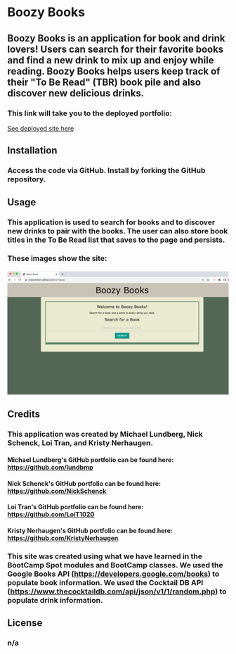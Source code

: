 # Boozy Books

##  Boozy Books is an application for book and drink lovers! Users can search for their favorite books and find a new drink to mix up and enjoy while reading. Boozy Books helps users keep track of their "To Be Read" (TBR) book pile and also discover new delicious drinks. 

### This link will take you to the deployed portfolio:
[See deployed site here](https://nickschenck.github.io/Book-Nook/)

## Installation
### Access the code via GitHub. Install by forking the GitHub repository. 

## Usage
### This application is used to search for books and to discover new drinks to pair with the books. The user can also store book titles in the To Be Read list that saves to the page and persists. 

### These images show the site: 
#### ![Screen Shot of Boozy Books](./assets/images/screenshot_one.png)

## Credits
### This application was created by Michael Lundberg, Nick Schenck, Loi Tran, and Kristy Nerhaugen. 
#### Michael Lundberg's GitHub portfolio can be found here: https://github.com/lundbmp
#### Nick Schenck's GitHub portfolio can be found here: https://github.com/NickSchenck 
#### Loi Tran's GitHub portfolio can be found here: https://github.com/LoiT1020 
#### Kristy Nerhaugen's GitHub portfolio can be found here: https://github.com/KristyNerhaugen 

### This site was created using what we have learned in the BootCamp Spot modules and BootCamp classes. We used the Google Books API (https://developers.google.com/books) to populate book information. We used the Cocktail DB API (https://www.thecocktaildb.com/api/json/v1/1/random.php) to populate drink information. 

## License 
### n/a 